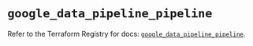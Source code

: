 # `google_data_pipeline_pipeline`

Refer to the Terraform Registry for docs: [`google_data_pipeline_pipeline`](https://registry.terraform.io/providers/hashicorp/google/5.14.0/docs/resources/data_pipeline_pipeline).
